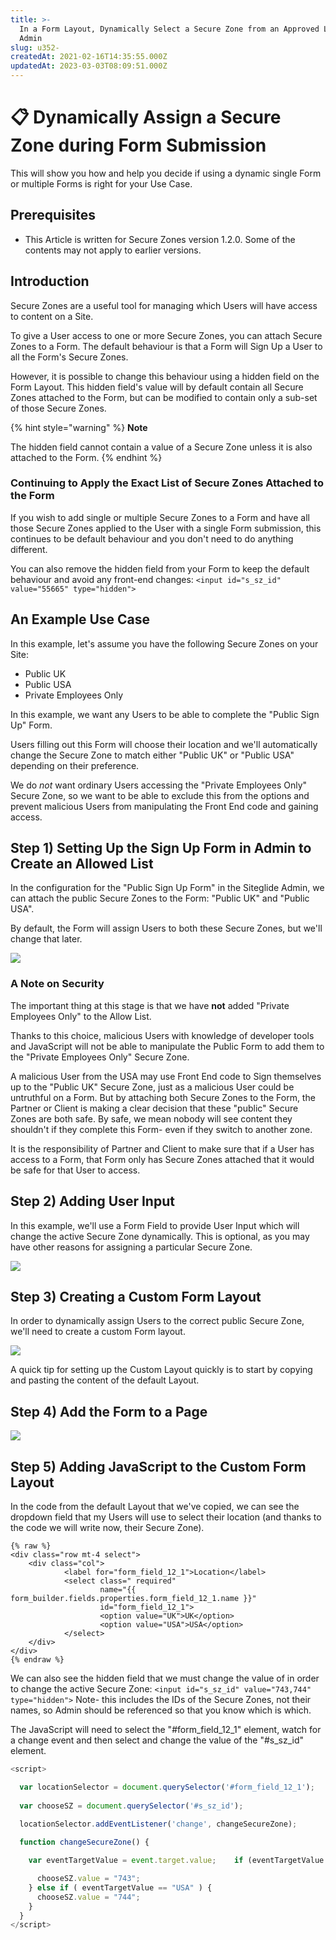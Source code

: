 ```yaml
---
title: >-
  In a Form Layout, Dynamically Select a Secure Zone from an Approved List in
  Admin
slug: u352-
createdAt: 2021-02-16T14:35:55.000Z
updatedAt: 2023-03-03T08:09:51.000Z
---
```


# 📋 Dynamically Assign a Secure Zone during Form Submission

This will show you how and help you decide if using a dynamic single Form or multiple Forms is right for your Use Case.

## Prerequisites

* This Article is written for Secure Zones version 1.2.0. Some of the contents may not apply to earlier versions.

## Introduction

Secure Zones are a useful tool for managing which Users will have access to content on a Site.

To give a User access to one or more Secure Zones, you can attach Secure Zones to a Form. The default behaviour is that a Form will Sign Up a User to all the Form's Secure Zones.

However, it is possible to change this behaviour using a hidden field on the Form Layout. This hidden field's value will by default contain all Secure Zones attached to the Form, but can be modified to contain only a sub-set of those Secure Zones.

{% hint style="warning" %}
**Note**

The hidden field cannot contain a value of a Secure Zone unless it is also attached to the Form.
{% endhint %}

### Continuing to Apply the Exact List of Secure Zones Attached to the Form

If you wish to add single or multiple Secure Zones to a Form and have all those Secure Zones applied to the User with a single Form submission, this continues to be default behaviour and you don't need to do anything different.

You can also remove the hidden field from your Form to keep the default behaviour and avoid any front-end changes: `<input id="s_sz_id" value="55665" type="hidden">`

## An Example Use Case

In this example, let's assume you have the following Secure Zones on your Site:

* Public UK
* Public USA
* Private Employees Only

In this example, we want any Users to be able to complete the "Public Sign Up" Form.

Users filling out this Form will choose their location and we'll automatically change the Secure Zone to match either "Public UK" or "Public USA" depending on their preference.

We do _not_ want ordinary Users accessing the "Private Employees Only" Secure Zone, so we want to be able to exclude this from the options and prevent malicious Users from manipulating the Front End code and gaining access.

## Step 1) Setting Up the Sign Up Form in Admin to Create an Allowed List

In the configuration for the "Public Sign Up Form" in the Siteglide Admin, we can attach the public Secure Zones to the Form: "Public UK" and "Public USA".

By default, the Form will assign Users to both these Secure Zones, but we'll change that later.

![](https://downloads.intercomcdn.com/i/o/260749877/3fd79df2e2edc237e78eb489/image.png)

### A Note on Security

The important thing at this stage is that we have **not** added "Private Employees Only" to the Allow List.

Thanks to this choice, malicious Users with knowledge of developer tools and JavaScript will not be able to manipulate the Public Form to add them to the "Private Employees Only" Secure Zone.

A malicious User from the USA may use Front End code to Sign themselves up to the "Public UK" Secure Zone, just as a malicious User could be untruthful on a Form. But by attaching both Secure Zones to the Form, the Partner or Client is making a clear decision that these "public" Secure Zones are both safe. By safe, we mean nobody will see content they shouldn't if they complete this Form- even if they switch to another zone.

It is the responsibility of Partner and Client to make sure that if a User has access to a Form, that Form only has Secure Zones attached that it would be safe for that User to access.

## Step 2) Adding User Input

In this example, we'll use a Form Field to provide User Input which will change the active Secure Zone dynamically. This is optional, as you may have other reasons for assigning a particular Secure Zone.

![](https://downloads.intercomcdn.com/i/o/260753908/3a71c01de3d8a11f231bf0f9/image.png)

## Step 3) Creating a Custom Form Layout

In order to dynamically assign Users to the correct public Secure Zone, we'll need to create a custom Form layout.

![](https://downloads.intercomcdn.com/i/o/260752059/b500b2ef82a11d495ebeb876/image.png)

A quick tip for setting up the Custom Layout quickly is to start by copying and pasting the content of the default Layout.

## Step 4) Add the Form to a Page

![](https://downloads.intercomcdn.com/i/o/260769080/abe61451d48841f3548bae61/image.png)

## Step 5) Adding JavaScript to the Custom Form Layout

In the code from the default Layout that we've copied, we can see the dropdown field that my Users will use to select their location (and thanks to the code we will write now, their Secure Zone).

```liquid
{% raw %}
<div class="row mt-4 select">	
    <div class="col">
    		<label for="form_field_12_1">Location</label>
    		<select class=" required" 
					name="{{ form_builder.fields.properties.form_field_12_1.name }}" 
					id="form_field_12_1">
        			<option value="UK">UK</option>
        			<option value="USA">USA</option>
    		</select>
	</div>
</div>
{% endraw %}
```

We can also see the hidden field that we must change the value of in order to change the active Secure Zone: `<input id="s_sz_id" value="743,744" type="hidden">` Note- this includes the IDs of the Secure Zones, not their names, so Admin should be referenced so that you know which is which.

The JavaScript will need to select the "#form\_field\_12\_1" element, watch for a change event and then select and change the value of the "#s\_sz\_id" element.

```javascript
<script>

  var locationSelector = document.querySelector('#form_field_12_1');
  
  var chooseSZ = document.querySelector('#s_sz_id');
  
  locationSelector.addEventListener('change', changeSecureZone);

  function changeSecureZone() {

    var eventTargetValue = event.target.value;    if (eventTargetValue == "UK" ) {

      chooseSZ.value = "743";
    } else if ( eventTargetValue == "USA" ) {
      chooseSZ.value = "744";
    }
  }
</script>
```
